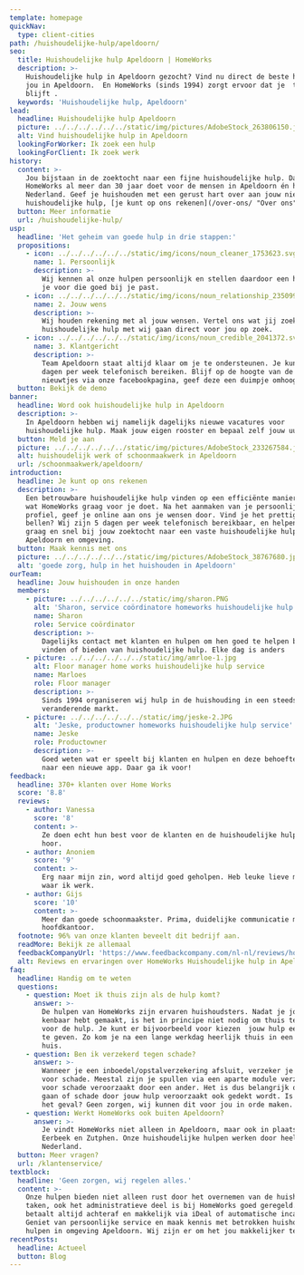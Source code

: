 ```yaml
---
template: homepage
quickNav:
  type: client-cities
path: /huishoudelijke-hulp/apeldoorn/
seo:
  title: Huishoudelijke hulp Apeldoorn | HomeWorks
  description: >-
    Huishoudelijke hulp in Apeldoorn gezocht? Vind nu direct de beste hulp voor
    jou in Apeldoorn.  En HomeWorks (sinds 1994) zorgt ervoor dat je  tevreden
    blijft .
  keywords: 'Huishoudelijke hulp, Apeldoorn'
lead:
  headline: Huishoudelijke hulp Apeldoorn
  picture: ../../../../../../static/img/pictures/AdobeStock_263806150.jpg
  alt: Vind huishoudelijke hulp in Apeldoorn
  lookingForWorker: Ik zoek een hulp
  lookingForClient: Ik zoek werk
history:
  content: >-
    Jou bijstaan in de zoektocht naar een fijne huishoudelijke hulp. Dat is wat
    HomeWorks al meer dan 30 jaar doet voor de mensen in Apeldoorn én heel
    Nederland. Geef je huishouden met een gerust hart over aan jouw nieuwe
    huishoudelijke hulp, [je kunt op ons rekenen](/over-ons/ "Over ons"). 
  button: Meer informatie
  url: /huishoudelijke-hulp/
usp:
  headline: 'Het geheim van goede hulp in drie stappen:'
  propositions:
    - icon: ../../../../../../static/img/icons/noun_cleaner_1753623.svg
      name: 1. Persoonlijk
      description: >-
        Wij kennen al onze hulpen persoonlijk en stellen daardoor een hulp aan
        je voor die goed bij je past.
    - icon: ../../../../../../static/img/icons/noun_relationship_2350997.svg
      name: 2. Jouw wens
      description: >-
        Wij houden rekening met al jouw wensen. Vertel ons wat jij zoekt in een
        huishoudelijke hulp met wij gaan direct voor jou op zoek.
    - icon: ../../../../../../static/img/icons/noun_credible_2041372.svg
      name: 3. Klantgericht
      description: >-
        Team Apeldoorn staat altijd klaar om je te ondersteunen. Je kunt ons 5
        dagen per week telefonisch bereiken. Blijf op de hoogte van de laatste
        nieuwtjes via onze facebookpagina, geef deze een duimpje omhoog!
  button: Bekijk de demo
banner:
  headline: Word ook huishoudelijke hulp in Apeldoorn
  description: >-
    In Apeldoorn hebben wij namelijk dagelijks nieuwe vacatures voor
    huishoudelijke hulp. Maak jouw eigen rooster en bepaal zelf jouw uurtarief!
  button: Meld je aan
  picture: ../../../../../../static/img/pictures/AdobeStock_233267584.jpg
  alt: huishoudelijk werk of schoonmaakwerk in Apeldoorn
  url: /schoonmaakwerk/apeldoorn/
introduction:
  headline: Je kunt op ons rekenen
  description: >-
    Een betrouwbare huishoudelijke hulp vinden op een efficiënte manier. Dit is
    wat HomeWorks graag voor je doet. Na het aanmaken van je persoonlijke
    profiel, geef je online aan ons je wensen door. Vind je het prettiger om te
    bellen? Wij zijn 5 dagen per week telefonisch bereikbaar, en helpen jou
    graag en snel bij jouw zoektocht naar een vaste huishoudelijke hulp in
    Apeldoorn en omgeving.
  button: Maak kennis met ons
  picture: ../../../../../../static/img/pictures/AdobeStock_38767680.jpg
  alt: 'goede zorg, hulp in het huishouden in Apeldoorn'
ourTeam:
  headline: Jouw huishouden in onze handen
  members:
    - picture: ../../../../../../static/img/sharon.PNG
      alt: 'Sharon, service coördinatore homeworks huishoudelijke hulp service'
      name: Sharon
      role: Service coördinator
      description: >-
        Dagelijks contact met klanten en hulpen om hen goed te helpen bij het
        vinden of bieden van huishoudelijke hulp. Elke dag is anders
    - picture: ../../../../../../static/img/amrloe-1.jpg
      alt: Floor manager home works huishoudelijke hulp service
      name: Marloes
      role: Floor manager
      description: >-
        Sinds 1994 organiseren wij hulp in de huishouding in een steeds
        veranderende markt.
    - picture: ../../../../../../static/img/jeske-2.JPG
      alt: 'Jeske, productowner homeworks huishoudelijke hulp service'
      name: Jeske
      role: Productowner
      description: >-
        Goed weten wat er speelt bij klanten en hulpen en deze behoefte vertalen
        naar een nieuwe app. Daar ga ik voor!
feedback:
  headline: 370+ klanten over Home Works
  score: '8.8'
  reviews:
    - author: Vanessa
      score: '8'
      content: >-
        Ze doen echt hun best voor de klanten en de huishoudelijke hulpen. Top
        hoor.
    - author: Anoniem
      score: '9'
      content: >-
        Erg naar mijn zin, word altijd goed geholpen. Heb leuke lieve mensen
        waar ik werk.
    - author: Gijs
      score: '10'
      content: >-
        Meer dan goede schoonmaakster. Prima, duidelijke communicatie met het
        hoofdkantoor.
  footnote: 96% van onze klanten beveelt dit bedrijf aan.
  readMore: Bekijk ze allemaal
  feedbackCompanyUrl: 'https://www.feedbackcompany.com/nl-nl/reviews/home-works/'
  alt: Reviews en ervaringen over HomeWorks Huishoudelijke hulp in Apeldoorn
faq:
  headline: Handig om te weten
  questions:
    - question: Moet ik thuis zijn als de hulp komt?
      answer: >-
        De hulpen van HomeWorks zijn ervaren huishoudsters. Nadat je jouw wensen
        kenbaar hebt gemaakt, is het in principe niet nodig om thuis te zijn
        voor de hulp. Je kunt er bijvoorbeeld voor kiezen  jouw hulp een sleutel
        te geven. Zo kom je na een lange werkdag heerlijk thuis in een schoon
        huis.
    - question: Ben ik verzekerd tegen schade?
      answer: >-
        Wanneer je een inboedel/opstalverzekering afsluit, verzeker je jezelf
        voor schade. Meestal zijn je spullen via een aparte module verzekerd
        voor schade veroorzaakt door een ander. Het is dus belangrijk om na te
        gaan of schade door jouw hulp veroorzaakt ook gedekt wordt. Is dit niet
        het geval? Geen zorgen, wij kunnen dit voor jou in orde maken.
    - question: Werkt HomeWorks ook buiten Apeldoorn?
      answer: >-
        Je vindt HomeWorks niet alleen in Apeldoorn, maar ook in plaatsen zoals
        Eerbeek en Zutphen. Onze huishoudelijke hulpen werken door heel
        Nederland. 
  button: Meer vragen?
  url: /klantenservice/
textblock:
  headline: 'Geen zorgen, wij regelen alles.'
  content: >-
    Onze hulpen bieden niet alleen rust door het overnemen van de huishoudelijke
    taken, ook het administratieve deel is bij HomeWorks goed geregeld. Je
    betaalt altijd achteraf en makkelijk via iDeal of automatische incasso.
    Geniet van persoonlijke service en maak kennis met betrokken huishoudelijke
    hulpen in omgeving Apeldoorn. Wij zijn er om het jou makkelijker te maken. 
recentPosts:
  headline: Actueel
  button: Blog
---
```


